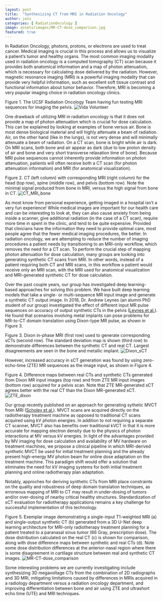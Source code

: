 ```yaml
---
layout: post
title:  "Synthesizing CT from MRI in Radiation Oncology"
author: jess
categories: [ RadiationOncology ]
image: assets/images/MR-CT-dose_comparison.jpg
featured: true
---
```


In Radiation Oncology, photons, protons, or electrons are used to treat cancer. Medical imaging is crucial in this process and allows us to visualize a patient’s tumor and healthy organs. The most common imaging modality used in radiation oncology is a computed tomography (CT) scan because it provides both anatomical information and a map of photon attenuation, which is necessary for calculating dose delivered by the radiation. However, magnetic resonance imaging (MRI) is a powerful imaging modality that can provide very helpful information, such as excellent soft tissue contrast and functional information about tumor behavior. Therefore, MRI is becoming a very popular imaging choice in radiation oncology clinics. 

Figure 1. The UCSF Radiation Oncology Team having fun testing MRI sequences for imaging the pelvis. ![Vida Volunteer](../assets/images/Vida_volunteer.jpg)

One drawback of utilizing MRI in radiation oncology is that it does not provide a map of photon attenuation which is crucial for dose calculation. This can be explained by looking at examples of bone versus air. Bone is most dense biological material and will highly attenuate a beam of radiation. Air, on the other hand (like in the lungs), is not very dense and will minimally attenuate a beam of radiation. On a CT scan, bone is bright while air is dark. On MRI scans, both bone and air appear as dark (due to low proton density of air and bone and very short transverse relaxation time of bone). Because MRI pulse sequences cannot inherently provide information on photon attenuation, patients will often receive both a CT scan (for photon attenuation information) and MRI (for anatomical visualization). 

Figure 2. CT (left column) with corresponding MRI (right column) for the head (top row), spine (middle row), and pelvis (bottom row). Note the minimal signal produced from bone in MRI, versus the high signal from bone in CT. ![CT_MRI_bone](../assets/images/CT_MRI_bone.jpg)

As most know from personal experience, getting imaged in a hospital isn’t a very fun experience! While medical images are important for our health care and can be interesting to look at, they can also cause anxiety from being inside a scanner, give additional radiation (in the case of a CT scan), require more time in spent in the clinic, and tend to be quite expensive. Provided that clinicians have the information they need to provide optimal care, most people agree that the fewer medical imaging procedures, the better. In radiation oncology, we are attempting to reduce the number of imaging procedures a patient needs by transitioning to an MRI-only workflow, which removes the need for a CT scan. To perform the crucial step of mapping photon attenuation for dose calculation, many groups are looking into generating synthetic CT scans from MRI. In other words, instead of a patient requiring both CT and MRI scans, in this workflow a patient would receive only an MRI scan, with the MRI used for anatomical visualization and MRI-generated synthetic CT for dose calculation. 

Over the past couple years, our group has investigated deep learning-based approaches for solving this problem. We have built deep learning models that take a single- or multi-sequence MR input image and generate a synthetic CT output image. In 2018, Dr. Andrew Leynes (an alumni PhD student of our group) investigated the effect of different input MR pulse sequences on accuracy of output synthetic CTs in the pelvis ([Leynes et al.](https://pubmed.ncbi.nlm.nih.gov/29084824/)). He found that scenarios involving metal implants can pose problems for MR-to-CT domain translation using Dixon-type MR pulse, as shown in Figure 3.

Figure 3. Dixon in-phase MRI (first row) used to generate corresponding sCTs (second row). The standard deviation map is shown (third row) to demonstrate differences between the synthetic CT and real CT. Largest disagreements are seen in the bone and metallic implant. ![Dixon_sCT](../assets/images/Dixon_sCT.jpg)

However, increased accuracy in sCT generation was found by using zero-echo-time (ZTE) MR sequences as the image input, as shown in Figure 4. 

Figure 4. Difference maps between real CTs and synthetic CTs generated from Dixon MR input images (top row) and from ZTE MR input images (bottom row) acquired for a pelvis scan. Note that ZTE MR-generated sCT agrees better with the real CT than the Dixon MR-generated sCT. ![ZTE_dixon](../assets/images/ZTE_dixon.jpg)

Our group recently published on an approach for generating sythetic MVCT from MRI ([Scholey et al.](https://aapm.onlinelibrary.wiley.com/doi/abs/10.1002/mp.15876)). MVCT scans are acquired directly on the radiotherapy treatment machine as opposed to traditional CT scans acquired using kV photon energies. In addition to not requiring a separate CT scanner, MVCT also has benefits over traditional kVCT in that it is more accurate for mapping electron density due to the physics of photon interactions at MV versus kV energies. In light of the advantages provided by MV imaging for dose calculation and availability of MV hardware on treatment machines, we propose a clinical pipeline in which MRI-derived synthetic MVCT be used for initial treatment planning and the already present high-energy MV photon beam for online dose adaptation on the treatment machine. This paradigm shift would offer a solution that eliminates the need for kV imaging systems for both initial treatment planning and online radiotherapy plan adaptation. 

Notably, approches for deriving synthetic CTs from MRI place constraints on the quality and robustness of deep domain translation techniques, as erroneous mapping of MRI to CT may result in under-dosing of tumors and/or over-dosing of nearby critical healthy structures. Standardization of sCT evaluation for radiotherapy applications remains a key challenge for successful implementation of this technology.  

Figure 5. Exemplar image demonstrating a single-input T1-weighted MRI (a) and single-output synthetic CT (b) generated from a 3D U-Net deep learning architecture for MRI-only radiotherapy treatment planning for a patient treated to a paranasal sinus tumor (66 Gray, prescription dose). The dose distribution calculated on the real CT (c) is shown for comparison, along with dose difference maps between synthetic and real CTs (d). Note some dose distribution differences at the anterior-nasal region where there is some disagreement in cartilage structure between real and synthetic CT images. ![MR-CT-dose_comparison](../assets/images/MR-CT-dose_comparison.jpg)

Some interesting problems we are currently investigating include synthesizing 3D megavoltage CTs from the combination of 2D radiographs and 3D MRI, mitigating limitations caused by differences in MRIs acquired in a radiology department versus a radiation oncology department, and improving differentiation between bone and air using ZTE and ultrashort echo time (UTE) and MRI techniques. 
